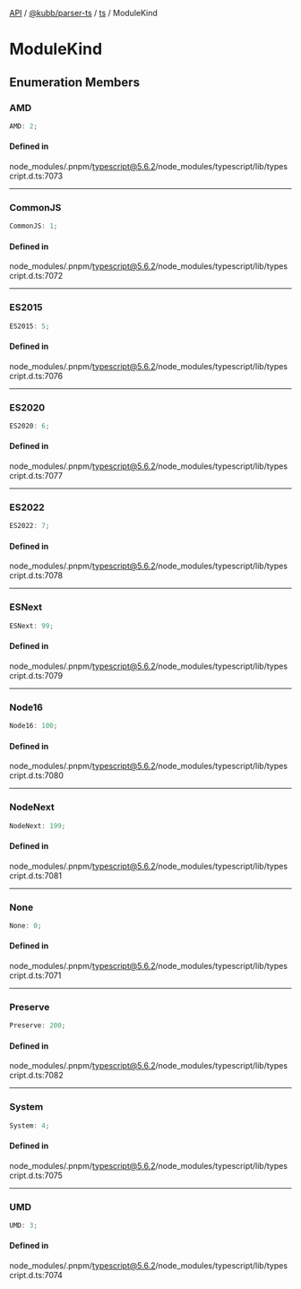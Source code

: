 [API](../../../../../packages.md) / [@kubb/parser-ts](../../../index.md) / [ts](../index.md) / ModuleKind

# ModuleKind

## Enumeration Members

### AMD

```ts
AMD: 2;
```

#### Defined in

node\_modules/.pnpm/typescript@5.6.2/node\_modules/typescript/lib/typescript.d.ts:7073

***

### CommonJS

```ts
CommonJS: 1;
```

#### Defined in

node\_modules/.pnpm/typescript@5.6.2/node\_modules/typescript/lib/typescript.d.ts:7072

***

### ES2015

```ts
ES2015: 5;
```

#### Defined in

node\_modules/.pnpm/typescript@5.6.2/node\_modules/typescript/lib/typescript.d.ts:7076

***

### ES2020

```ts
ES2020: 6;
```

#### Defined in

node\_modules/.pnpm/typescript@5.6.2/node\_modules/typescript/lib/typescript.d.ts:7077

***

### ES2022

```ts
ES2022: 7;
```

#### Defined in

node\_modules/.pnpm/typescript@5.6.2/node\_modules/typescript/lib/typescript.d.ts:7078

***

### ESNext

```ts
ESNext: 99;
```

#### Defined in

node\_modules/.pnpm/typescript@5.6.2/node\_modules/typescript/lib/typescript.d.ts:7079

***

### Node16

```ts
Node16: 100;
```

#### Defined in

node\_modules/.pnpm/typescript@5.6.2/node\_modules/typescript/lib/typescript.d.ts:7080

***

### NodeNext

```ts
NodeNext: 199;
```

#### Defined in

node\_modules/.pnpm/typescript@5.6.2/node\_modules/typescript/lib/typescript.d.ts:7081

***

### None

```ts
None: 0;
```

#### Defined in

node\_modules/.pnpm/typescript@5.6.2/node\_modules/typescript/lib/typescript.d.ts:7071

***

### Preserve

```ts
Preserve: 200;
```

#### Defined in

node\_modules/.pnpm/typescript@5.6.2/node\_modules/typescript/lib/typescript.d.ts:7082

***

### System

```ts
System: 4;
```

#### Defined in

node\_modules/.pnpm/typescript@5.6.2/node\_modules/typescript/lib/typescript.d.ts:7075

***

### UMD

```ts
UMD: 3;
```

#### Defined in

node\_modules/.pnpm/typescript@5.6.2/node\_modules/typescript/lib/typescript.d.ts:7074
